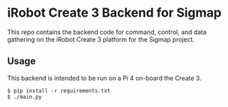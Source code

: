 # iRobot Create 3 Backend for Sigmap

This repo contains the backend code for command, control, and data gathering on the iRobot Create 3 platform for the Sigmap project.

## Usage

This backend is intended to be run on a Pi 4 on-board the Create 3.

```shell
$ pip install -r requirements.txt
$ ./main.py
```
